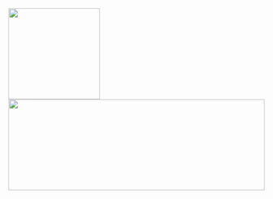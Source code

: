 <div>
  <a href="https://github.com/Guilherme-Tarifa-Vieira">
  <img height="180em" src="https://github-readme-stats.vercel.app/api?username=Guilherme-Tarifa-Vieira&show_icons=true&theme=dracula&include_all_commits=true&count_private=true"/>
  <img height="180em" width="100%" src="https://github-readme-stats.vercel.app/api/top-langs/?username=Guilherme-Tarifa-Vieira&layout=compact&langs_count=7&theme=dracula"/>
</div
